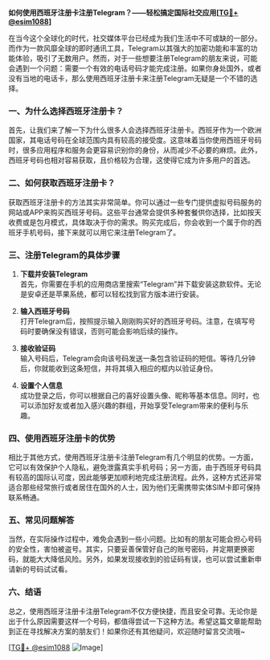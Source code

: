**如何使用西班牙注册卡注册Telegram？——轻松搞定国际社交应用[[TG💪+ @esim1088](https://t.me/s/esim1088)]**

在当今这个全球化的时代，社交媒体平台已经成为我们生活中不可或缺的一部分。而作为一款风靡全球的即时通讯工具，Telegram以其强大的加密功能和丰富的功能体验，吸引了无数用户。然而，对于一些想要注册Telegram的朋友来说，可能会遇到一个问题：需要一个有效的电话号码才能完成注册。如果你身处国外，或者没有当地的电话卡，那么使用西班牙注册卡来注册Telegram无疑是一个不错的选择。

### 一、为什么选择西班牙注册卡？

首先，让我们来了解一下为什么很多人会选择西班牙注册卡。西班牙作为一个欧洲国家，其电话号码在全球范围内具有较高的接受度。这意味着当你使用西班牙号码时，很多应用程序和服务会更容易识别你的身份，从而减少不必要的麻烦。此外，西班牙号码也相对容易获取，且价格较为合理，这使得它成为许多用户的首选。

### 二、如何获取西班牙注册卡？

获取西班牙注册卡的方法其实非常简单。你可以通过一些专门提供虚拟号码服务的网站或APP来购买西班牙号码。这些平台通常会提供多种套餐供你选择，比如按天收费或是包月模式，具体取决于你的需求。购买完成后，你会收到一个属于你的西班牙手机号码，接下来就可以用它来注册Telegram了。

### 三、注册Telegram的具体步骤

1. **下载并安装Telegram**  
   首先，你需要在手机的应用商店里搜索“Telegram”并下载安装这款软件。无论是安卓还是苹果系统，都可以轻松找到官方版本进行安装。

2. **输入西班牙号码**  
   打开Telegram后，按照提示输入刚刚购买好的西班牙号码。注意，在填写号码时要确保没有错误，否则可能会影响后续的操作。

3. **接收验证码**  
   输入号码后，Telegram会向该号码发送一条包含验证码的短信。等待几分钟后，你就能收到这条短信，并将其填入相应的框内以验证身份。

4. **设置个人信息**  
   成功登录之后，你可以根据自己的喜好设置头像、昵称等基本信息。同时，也可以添加好友或者加入感兴趣的群组，开始享受Telegram带来的便利与乐趣。

### 四、使用西班牙注册卡的优势

相比于其他方式，使用西班牙注册卡注册Telegram有几个明显的优势。一方面，它可以有效保护个人隐私，避免泄露真实手机号码；另一方面，由于西班牙号码具有较高的国际认可度，因此能够更加顺利地完成注册流程。此外，这种方式还非常适合那些经常旅行或者居住在国外的人士，因为他们无需携带实体SIM卡即可保持联系畅通。

### 五、常见问题解答

当然，在实际操作过程中，难免会遇到一些小问题。比如有的朋友可能会担心号码的安全性，害怕被盗号。其实，只要妥善保管好自己的账号密码，并定期更换密码，就能大大降低风险。另外，如果发现接收到的验证码有误，也可以尝试重新申请新的号码试试看。

### 六、结语

总之，使用西班牙注册卡注册Telegram不仅方便快捷，而且安全可靠。无论你是出于什么原因需要这样一个号码，都值得尝试一下这种方法。希望这篇文章能帮助到正在寻找解决方案的朋友们！如果你还有其他疑问，欢迎随时留言交流哦~  

[[TG💪+ @esim1088](https://t.me/s/esim1088) ![Image](https://i.postimg.cc/4NQfJmqS/Snipaste-2025-05-13-00-14-12.png)]